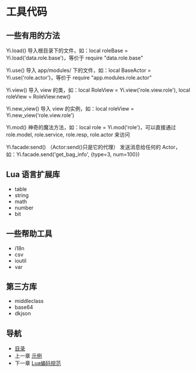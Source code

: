 # 工具代码

## 一些有用的方法

Yi.load()
	导入根目录下的文件，如：local roleBase = Yi.load('data.role.base')，等价于 require "data.role.base"

Yi.use()
	导入 app/modules/ 下的文件，如：local BaseActor = Yi.use('role.actor')，等价于 require "app.modules.role.actor"

Yi.view()
	导入 view 的类，如：local RoleView = Yi.view('role.view.role'), local roleView = RoleView:new()

Yi.new_view()
	导入 view 的实例，如：local roleView = Yi.new_view('role.view.role')

Yi.mod()
	神奇的魔法方法，如：local role = Yi.mod('role')，可以直接通过 role.model, role.service, role.resp, role.actor 来访问

Yi.facade:send() （Actor:send()只是它的代理）
	发送消息给任何的 Actor，如：Yi.facade.send('get_bag_info', {type=3, num=100})

## Lua 语言扩展库

- table
- string
- math
- number
- bit

## 一些帮助工具

- i18n
- csv
- ioutil
- var

## 第三方库

- middleclass
- base64
- dkjson

## 导航
- [目录](00.md)
- 上一章 [示例](06.md)
- 下一章 [Lua编码规范](08.md)